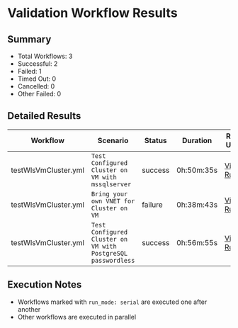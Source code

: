# Validation Workflow Results

## Summary
- Total Workflows: 3
- Successful: 2
- Failed: 1
- Timed Out: 0
- Cancelled: 0
- Other Failed: 0

## Detailed Results

| Workflow | Scenario | Status | Duration | Run URL |
|----------|----------|---------|-----------|----------|
| testWlsVmCluster.yml | `Test Configured Cluster on VM with mssqlserver` | success | 0h:50m:35s | [View Run](https://github.com/azure-javaee/weblogic-azure/actions/runs/16801255586) |
| testWlsVmCluster.yml | `Bring your own VNET for Cluster on VM` | failure | 0h:38m:43s | [View Run](https://github.com/azure-javaee/weblogic-azure/actions/runs/16802358145) |
| testWlsVmCluster.yml | `Test Configured Cluster on VM with PostgreSQL passwordless` | success | 0h:56m:55s | [View Run](https://github.com/azure-javaee/weblogic-azure/actions/runs/16803183164) |


## Execution Notes
- Workflows marked with `run_mode: serial` are executed one after another
- Other workflows are executed in parallel

